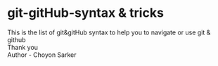 # git-gitHub-syntax & tricks

This is the list of git&gitHub syntax to help you to navigate or use git & github
<br>
Thank you
<br>
Author - Choyon Sarker
